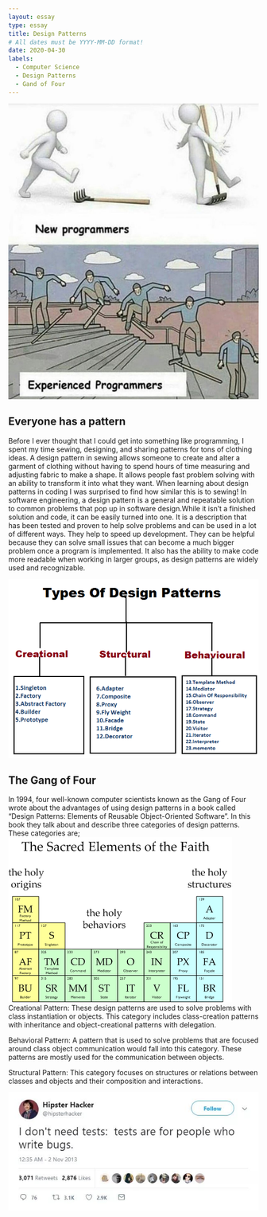```yaml
---
layout: essay
type: essay
title: Design Patterns
# All dates must be YYYY-MM-DD format!
date: 2020-04-30
labels:
  - Computer Science
  - Design Patterns
  - Gand of Four
---
```


<img class="ui small right spaced image" src="../images/r_1921697_iCbr3.jpg">


## Everyone has a pattern
Before I ever thought that I could get into something like programming, I spent my time sewing, designing, and sharing patterns for tons of clothing ideas. A design pattern in sewing allows someone to create and alter a garment of clothing without having to spend hours of time measuring and adjusting fabric to make a shape. It allows people fast problem solving with an ability to transform it into what they want. When learning about design patterns in coding I was surprised to find how similar this is to sewing! In software engineering, a design pattern is a general and repeatable solution to common problems that pop up in software design.While it isn’t a finished solution and code, it can be easily turned into one. It is a description that has been tested and proven to help solve problems and can be used in a lot of different ways. They help to speed up development. They can be helpful because they can solve small issues that can become a much bigger problem once a program is implemented. It also has the ability to make code more readable when working in larger groups, as design patterns are widely used and recognizable. 

<img class="ui large left spaced image" src="../images/Java-Design-Patterns.png">

## The Gang of Four

In 1994, four well-known computer scientists known as the Gang of Four wrote about the advantages of using design patterns in a book called “Design Patterns: Elements of Reusable Object-Oriented Software”. In this book they talk about and describe three categories of design patterns. These categories are;
<img class="ui large right spaced image" src="../images/unnamed.png">
Creational Pattern: These design patterns are used to solve problems with class instantiation or objects. This category includes class-creation patterns with inheritance and object-creational patterns with delegation.

Behavioral Pattern: A pattern that is used to solve problems that are focused around class object communication would fall into this category. These patterns are mostly used for the communication between objects. 

Structural Pattern: This category focuses on structures or relations between classes and objects and their composition and interactions.

<img class="ui large center spaced image" src="../images/r_1681353_fwhKD.jpg">
